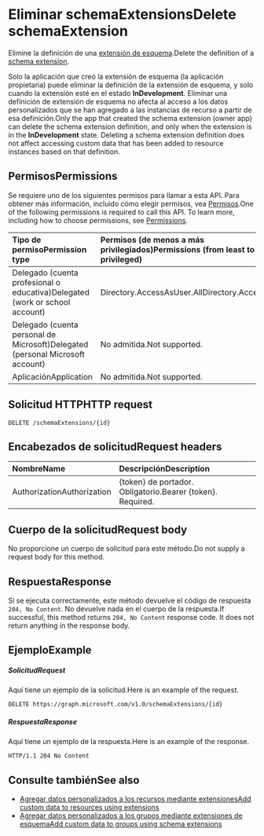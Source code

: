 # <a name="delete-schemaextension"></a><span data-ttu-id="59ddf-101">Eliminar schemaExtensions</span><span class="sxs-lookup"><span data-stu-id="59ddf-101">Delete schemaExtension</span></span>

<span data-ttu-id="59ddf-102">Elimine la definición de una [extensión de esquema](../resources/schemaExtension.md).</span><span class="sxs-lookup"><span data-stu-id="59ddf-102">Delete the definition of a [schema extension](../resources/schemaExtension.md).</span></span>

<span data-ttu-id="59ddf-p101">Solo la aplicación que creó la extensión de esquema (la aplicación propietaria) puede eliminar la definición de la extensión de esquema, y solo cuando la extensión esté en el estado **InDevelopment**. Eliminar una definición de extensión de esquema no afecta al acceso a los datos personalizados que se han agregado a las instancias de recurso a partir de esa definición.</span><span class="sxs-lookup"><span data-stu-id="59ddf-p101">Only the app that created the schema extension (owner app) can delete the schema extension definition, and only when the extension is in the **InDevelopment** state. Deleting a schema extension definition does not affect accessing custom data that has been added to resource instances based on that definition.</span></span>


## <a name="permissions"></a><span data-ttu-id="59ddf-105">Permisos</span><span class="sxs-lookup"><span data-stu-id="59ddf-105">Permissions</span></span>
<span data-ttu-id="59ddf-p102">Se requiere uno de los siguientes permisos para llamar a esta API. Para obtener más información, incluido cómo elegir permisos, vea [Permisos](../../../concepts/permissions_reference.md).</span><span class="sxs-lookup"><span data-stu-id="59ddf-p102">One of the following permissions is required to call this API. To learn more, including how to choose permissions, see [Permissions](../../../concepts/permissions_reference.md).</span></span>


|<span data-ttu-id="59ddf-108">Tipo de permiso</span><span class="sxs-lookup"><span data-stu-id="59ddf-108">Permission type</span></span>      | <span data-ttu-id="59ddf-109">Permisos (de menos a más privilegiados)</span><span class="sxs-lookup"><span data-stu-id="59ddf-109">Permissions (from least to most privileged)</span></span>              | 
|:--------------------|:---------------------------------------------------------| 
|<span data-ttu-id="59ddf-110">Delegado (cuenta profesional o educativa)</span><span class="sxs-lookup"><span data-stu-id="59ddf-110">Delegated (work or school account)</span></span> | <span data-ttu-id="59ddf-111">Directory.AccessAsUser.All</span><span class="sxs-lookup"><span data-stu-id="59ddf-111">Directory.AccessAsUser.All</span></span>    | 
|<span data-ttu-id="59ddf-112">Delegado (cuenta personal de Microsoft)</span><span class="sxs-lookup"><span data-stu-id="59ddf-112">Delegated (personal Microsoft account)</span></span> | <span data-ttu-id="59ddf-113">No admitida.</span><span class="sxs-lookup"><span data-stu-id="59ddf-113">Not supported.</span></span>    | 
|<span data-ttu-id="59ddf-114">Aplicación</span><span class="sxs-lookup"><span data-stu-id="59ddf-114">Application</span></span> | <span data-ttu-id="59ddf-115">No admitida.</span><span class="sxs-lookup"><span data-stu-id="59ddf-115">Not supported.</span></span> | 

## <a name="http-request"></a><span data-ttu-id="59ddf-116">Solicitud HTTP</span><span class="sxs-lookup"><span data-stu-id="59ddf-116">HTTP request</span></span>
<!-- { "blockType": "ignored" } -->
```http
DELETE /schemaExtensions/{id}
```

## <a name="request-headers"></a><span data-ttu-id="59ddf-117">Encabezados de solicitud</span><span class="sxs-lookup"><span data-stu-id="59ddf-117">Request headers</span></span>
| <span data-ttu-id="59ddf-118">Nombre</span><span class="sxs-lookup"><span data-stu-id="59ddf-118">Name</span></span>      |<span data-ttu-id="59ddf-119">Descripción</span><span class="sxs-lookup"><span data-stu-id="59ddf-119">Description</span></span>|
|:----------|:----------|
| <span data-ttu-id="59ddf-120">Authorization</span><span class="sxs-lookup"><span data-stu-id="59ddf-120">Authorization</span></span>  | <span data-ttu-id="59ddf-p103">{token} de portador. Obligatorio.</span><span class="sxs-lookup"><span data-stu-id="59ddf-p103">Bearer {token}. Required.</span></span> |
 

## <a name="request-body"></a><span data-ttu-id="59ddf-123">Cuerpo de la solicitud</span><span class="sxs-lookup"><span data-stu-id="59ddf-123">Request body</span></span>
<span data-ttu-id="59ddf-124">No proporcione un cuerpo de solicitud para este método.</span><span class="sxs-lookup"><span data-stu-id="59ddf-124">Do not supply a request body for this method.</span></span>

## <a name="response"></a><span data-ttu-id="59ddf-125">Respuesta</span><span class="sxs-lookup"><span data-stu-id="59ddf-125">Response</span></span>

<span data-ttu-id="59ddf-p104">Si se ejecuta correctamente, este método devuelve el código de respuesta `204, No Content`. No devuelve nada en el cuerpo de la respuesta.</span><span class="sxs-lookup"><span data-stu-id="59ddf-p104">If successful, this method returns `204, No Content` response code. It does not return anything in the response body.</span></span>

## <a name="example"></a><span data-ttu-id="59ddf-128">Ejemplo</span><span class="sxs-lookup"><span data-stu-id="59ddf-128">Example</span></span>
##### <a name="request"></a><span data-ttu-id="59ddf-129">Solicitud</span><span class="sxs-lookup"><span data-stu-id="59ddf-129">Request</span></span>
<span data-ttu-id="59ddf-130">Aquí tiene un ejemplo de la solicitud.</span><span class="sxs-lookup"><span data-stu-id="59ddf-130">Here is an example of the request.</span></span>
<!-- {
  "blockType": "request",
  "name": "delete_schemaextension"
}-->
```http
DELETE https://graph.microsoft.com/v1.0/schemaExtensions/{id}
```
##### <a name="response"></a><span data-ttu-id="59ddf-131">Respuesta</span><span class="sxs-lookup"><span data-stu-id="59ddf-131">Response</span></span>
<span data-ttu-id="59ddf-132">Aquí tiene un ejemplo de la respuesta.</span><span class="sxs-lookup"><span data-stu-id="59ddf-132">Here is an example of the response.</span></span> 
<!-- {
  "blockType": "response",
  "truncated": true
} -->
```http
HTTP/1.1 204 No Content
```

## <a name="see-also"></a><span data-ttu-id="59ddf-133">Consulte también</span><span class="sxs-lookup"><span data-stu-id="59ddf-133">See also</span></span>

- [<span data-ttu-id="59ddf-134">Agregar datos personalizados a los recursos mediante extensiones</span><span class="sxs-lookup"><span data-stu-id="59ddf-134">Add custom data to resources using extensions</span></span>](../../../concepts/extensibility_overview.md)
- [<span data-ttu-id="59ddf-135">Agregar datos personalizados a los grupos mediante extensiones de esquema</span><span class="sxs-lookup"><span data-stu-id="59ddf-135">Add custom data to groups using schema extensions</span></span>](../../../concepts/extensibility_schema_groups.md)

<!-- uuid: 8fcb5dbc-d5aa-4681-8e31-b001d5168d79
2015-10-25 14:57:30 UTC -->
<!-- {
  "type": "#page.annotation",
  "description": "Delete schemaExtension",
  "keywords": "",
  "section": "documentation",
  "tocPath": ""
}-->